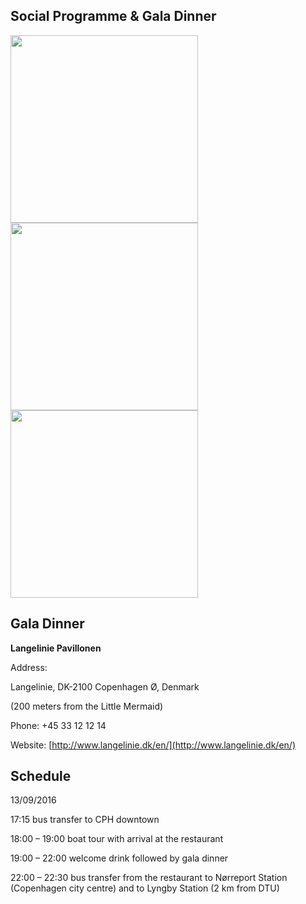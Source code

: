## Social Programme & Gala Dinner

<img src="http://langelinie3-9.dk/wp-content/uploads/2015/06/langelinie-pavillonen-Koglen.jpg" width="300px">

<img src="http://b.bimg.dk/node-images/263/9/2200x/9263597-langelinie-1.jpg" width="300px">

<img src="https://summerpilar.files.wordpress.com/2013/09/langelinie-pavillonen-copenhagen.jpg" width="300px">

<h2>Gala Dinner</h2>

**Langelinie Pavillonen**

Address:

Langelinie, DK-2100 Copenhagen Ø, Denmark

(200 meters from the Little Mermaid)

Phone: +45 33 12 12 14

Website: [http://www.langelinie.dk/en/](http://www.langelinie.dk/en/)

<h2>Schedule</h2>13/09/2016

17:15 bus transfer to CPH downtown

18:00 – 19:00 boat tour with arrival at the restaurant

19:00 – 22:00 welcome drink followed by gala dinner

22:00 – 22:30 bus transfer from the restaurant to Nørreport Station (Copenhagen city centre) and to Lyngby Station (2 km from DTU)

 